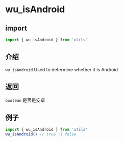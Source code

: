 # wu_isAndroid

## import

```ts
import { wu_isAndroid } from 'utils'
```

## 介绍

`wu_isAndroid` Used to determine whether it is Android

## 返回

`boolean` 是否是安卓

## 例子

```ts
import { wu_isAndroid } from 'utils'
wu_isAndroid() // true || false
```
